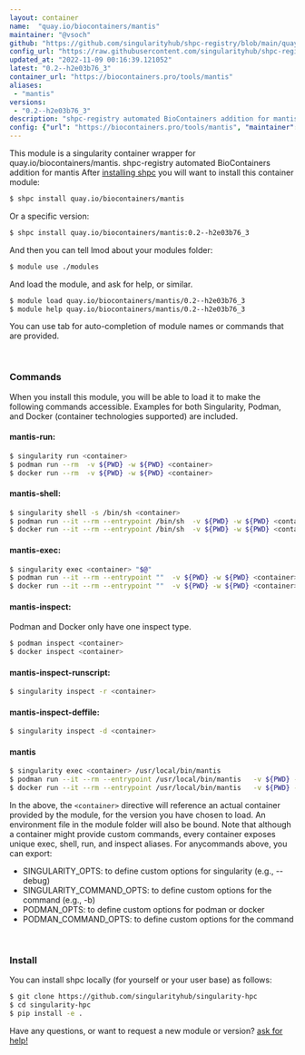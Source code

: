 ```yaml
---
layout: container
name:  "quay.io/biocontainers/mantis"
maintainer: "@vsoch"
github: "https://github.com/singularityhub/shpc-registry/blob/main/quay.io/biocontainers/mantis/container.yaml"
config_url: "https://raw.githubusercontent.com/singularityhub/shpc-registry/main/quay.io/biocontainers/mantis/container.yaml"
updated_at: "2022-11-09 00:16:39.121052"
latest: "0.2--h2e03b76_3"
container_url: "https://biocontainers.pro/tools/mantis"
aliases:
 - "mantis"
versions:
 - "0.2--h2e03b76_3"
description: "shpc-registry automated BioContainers addition for mantis"
config: {"url": "https://biocontainers.pro/tools/mantis", "maintainer": "@vsoch", "description": "shpc-registry automated BioContainers addition for mantis", "latest": {"0.2--h2e03b76_3": "sha256:9c9911ccc4264f0b91d763d588453b3ad078169592df0e1bf3e30b2e656a2a51"}, "tags": {"0.2--h2e03b76_3": "sha256:9c9911ccc4264f0b91d763d588453b3ad078169592df0e1bf3e30b2e656a2a51"}, "docker": "quay.io/biocontainers/mantis", "aliases": {"mantis": "/usr/local/bin/mantis"}}
---
```


This module is a singularity container wrapper for quay.io/biocontainers/mantis.
shpc-registry automated BioContainers addition for mantis
After [installing shpc](#install) you will want to install this container module:


```bash
$ shpc install quay.io/biocontainers/mantis
```

Or a specific version:

```bash
$ shpc install quay.io/biocontainers/mantis:0.2--h2e03b76_3
```

And then you can tell lmod about your modules folder:

```bash
$ module use ./modules
```

And load the module, and ask for help, or similar.

```bash
$ module load quay.io/biocontainers/mantis/0.2--h2e03b76_3
$ module help quay.io/biocontainers/mantis/0.2--h2e03b76_3
```

You can use tab for auto-completion of module names or commands that are provided.

<br>

### Commands

When you install this module, you will be able to load it to make the following commands accessible.
Examples for both Singularity, Podman, and Docker (container technologies supported) are included.

#### mantis-run:

```bash
$ singularity run <container>
$ podman run --rm  -v ${PWD} -w ${PWD} <container>
$ docker run --rm  -v ${PWD} -w ${PWD} <container>
```

#### mantis-shell:

```bash
$ singularity shell -s /bin/sh <container>
$ podman run --it --rm --entrypoint /bin/sh  -v ${PWD} -w ${PWD} <container>
$ docker run --it --rm --entrypoint /bin/sh  -v ${PWD} -w ${PWD} <container>
```

#### mantis-exec:

```bash
$ singularity exec <container> "$@"
$ podman run --it --rm --entrypoint ""  -v ${PWD} -w ${PWD} <container> "$@"
$ docker run --it --rm --entrypoint ""  -v ${PWD} -w ${PWD} <container> "$@"
```

#### mantis-inspect:

Podman and Docker only have one inspect type.

```bash
$ podman inspect <container>
$ docker inspect <container>
```

#### mantis-inspect-runscript:

```bash
$ singularity inspect -r <container>
```

#### mantis-inspect-deffile:

```bash
$ singularity inspect -d <container>
```


#### mantis

```bash
$ singularity exec <container> /usr/local/bin/mantis
$ podman run --it --rm --entrypoint /usr/local/bin/mantis   -v ${PWD} -w ${PWD} <container> -c " $@"
$ docker run --it --rm --entrypoint /usr/local/bin/mantis   -v ${PWD} -w ${PWD} <container> -c " $@"
```



In the above, the `<container>` directive will reference an actual container provided
by the module, for the version you have chosen to load. An environment file in the
module folder will also be bound. Note that although a container
might provide custom commands, every container exposes unique exec, shell, run, and
inspect aliases. For anycommands above, you can export:

 - SINGULARITY_OPTS: to define custom options for singularity (e.g., --debug)
 - SINGULARITY_COMMAND_OPTS: to define custom options for the command (e.g., -b)
 - PODMAN_OPTS: to define custom options for podman or docker
 - PODMAN_COMMAND_OPTS: to define custom options for the command

<br>

### Install

You can install shpc locally (for yourself or your user base) as follows:

```bash
$ git clone https://github.com/singularityhub/singularity-hpc
$ cd singularity-hpc
$ pip install -e .
```

Have any questions, or want to request a new module or version? [ask for help!](https://github.com/singularityhub/singularity-hpc/issues)